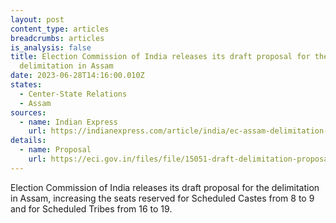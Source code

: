 ```yaml
---
layout: post
content_type: articles
breadcrumbs: articles
is_analysis: false
title: Election Commission of India releases its draft proposal for the
  delimitation in Assam
date: 2023-06-28T14:16:00.010Z
states:
  - Center-State Relations
  - Assam
sources:
  - name: Indian Express
    url: https://indianexpress.com/article/india/ec-assam-delimitation-proposal-lok-sabha-seats-8675572/
details:
  - name: Proposal
    url: https://eci.gov.in/files/file/15051-draft-delimitation-proposal-for-assembly-and-parliamentary-constituencies-in-state-of-assam/
---
```

Election Commission of India releases its draft proposal for the delimitation in Assam, increasing the seats reserved for Scheduled Castes from 8 to 9 and for Scheduled Tribes from 16 to 19.